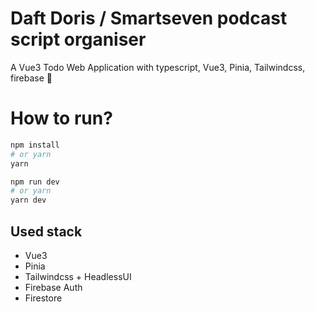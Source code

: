 # Daft Doris / Smartseven podcast script organiser

A Vue3 Todo Web Application with typescript, Vue3, Pinia, Tailwindcss, firebase 📝

# How to run?

```bash
npm install
# or yarn
yarn

npm run dev
# or yarn
yarn dev
```

## Used stack

- Vue3
- Pinia
- Tailwindcss + HeadlessUI
- Firebase Auth
- Firestore
